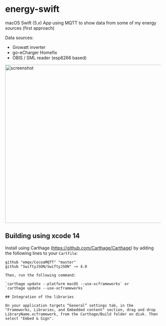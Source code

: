 # energy-swift

macOS Swift (5.x) App using MQTT to show data from some of my energy sources (first approach)

Data sources: 
* Growatt inverter
* go-eCharger Homefix
* OBIS / SML reader (esp8266 based)

<img width="512" alt="screenshot" src="https://user-images.githubusercontent.com/908446/226187039-3ccbb406-1f1e-4c78-bdd4-ff189f04bb8b.png">

## Building using xcode 14

Install using Carthage (https://github.com/Carthage/Carthage) by adding the following lines to your `Cartfile`:

```
github "emqx/CocoaMQTT" "master"
github "SwiftyJSON/SwiftyJSON" ~> 4.0

Then, run the following command:

`carthage update --platform macOS --use-xcframeworks` or
`carthage update --use-xcframeworks`

## Integration of the libraries

On your application targets “General” settings tab, in the "Frameworks, Libraries, and Embedded content" section, drag and drop LibraryName.xcframework, from the Carthage/Build folder on disk. Then select "Embed & Sign". 
